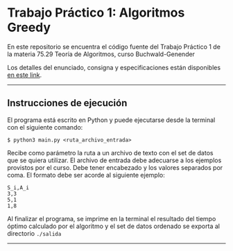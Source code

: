 # Trabajo Práctico 1: Algoritmos Greedy

En este repositorio se encuentra el código fuente del Trabajo Práctico 1 de la materia 75.29 Teoría de Algoritmos, curso Buchwald-Genender

Los detalles del enunciado, consigna y especificaciones están disponibles [en este link](https://github.com/algoritmos-rw/tda_bg/blob/master/tps/2023_2/tp1.md).

---

## Instrucciones de ejecución

El programa está escrito en Python y puede ejecutarse desde la terminal con el siguiente comando:

```
$ python3 main.py <ruta_archivo_entrada>
```

Recibe como parámetro la ruta a un archivo de texto con el set de datos que se quiera utilizar. El archivo de entrada debe adecuarse a los ejemplos provistos por el curso. Debe tener encabezado y los valores separados por coma. El formato debe ser acorde al siguiente ejemplo:

```
S_i,A_i
3,3
5,1
1,8
``` 

Al finalizar el programa, se imprime en la terminal el resultado del tiempo óptimo calculado por el algoritmo y el set de datos ordenado se exporta al directorio `./salida`

---
